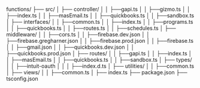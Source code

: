functions/
├── src/
│   ├── controller/
│   │   ├──gapi.ts
│   │   ├──gizmo.ts
│   │   ├──index.ts
│   │   ├──masEmail.ts
│   │   ├──quickbooks.ts
│   │   ├──sandbox.ts
│   ├── interfaces/
│   │   ├──common.ts
│   │   ├──index.ts
│   │   ├──programs.ts
│   │   ├──quickbooks.ts
│   │   ├──routes.ts
│   │   ├──schedules.ts
│   ├── middleware/
│   │   ├──cors.ts
│   │   ├──firebase.dev.json
│   │   ├──firebase.gregharner.json
│   │   ├──firebase.prod.json
│   │   ├──firebase.ts
│   │   ├──gmail.json
│   │   ├──quickbooks.dev.json
│   │   ├──quickbooks.prod.json
│   ├── routes/
│   │   ├──gapi.ts
│   │   ├──index.ts
│   │   ├──masEmail.ts
│   │   ├──quickbooks.ts
│   │   ├──sandbox.ts
│   ├── types/
│   │   ├──intuit-oauth
│   │   │  ├──index.d.ts
│   ├── utilities/
│   │   ├──common.ts
│   ├── views/
│   │   ├──common.ts
│   ├── index.ts
├── package.json
├── tsconfig.json

